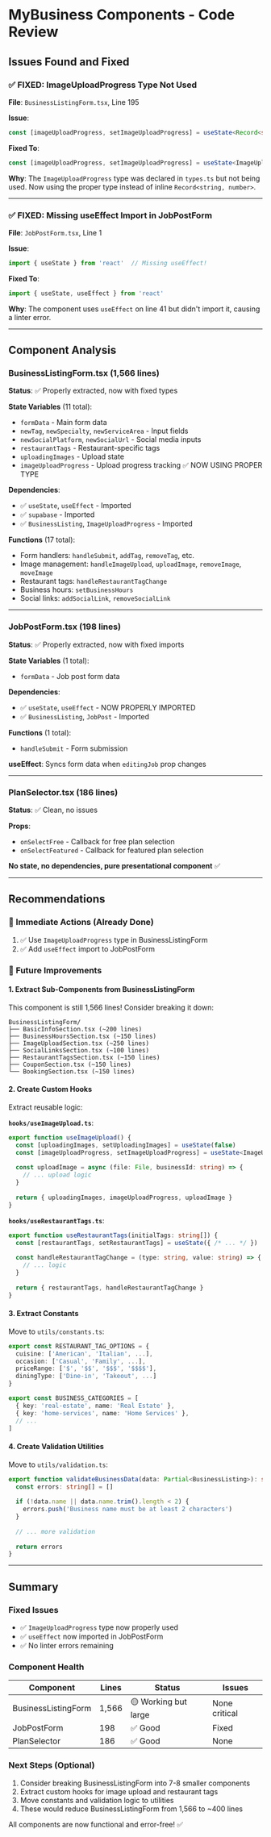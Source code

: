 # MyBusiness Components - Code Review

## Issues Found and Fixed

### ✅ FIXED: ImageUploadProgress Type Not Used
**File**: `BusinessListingForm.tsx`, Line 195

**Issue**:
```typescript
const [imageUploadProgress, setImageUploadProgress] = useState<Record<string, number>>({})
```

**Fixed To**:
```typescript
const [imageUploadProgress, setImageUploadProgress] = useState<ImageUploadProgress>({})
```

**Why**: The `ImageUploadProgress` type was declared in `types.ts` but not being used. Now using the proper type instead of inline `Record<string, number>`.

---

### ✅ FIXED: Missing useEffect Import in JobPostForm
**File**: `JobPostForm.tsx`, Line 1

**Issue**:
```typescript
import { useState } from 'react'  // Missing useEffect!
```

**Fixed To**:
```typescript
import { useState, useEffect } from 'react'
```

**Why**: The component uses `useEffect` on line 41 but didn't import it, causing a linter error.

---

## Component Analysis

### BusinessListingForm.tsx (1,566 lines)
**Status**: ✅ Properly extracted, now with fixed types

**State Variables** (11 total):
- `formData` - Main form data
- `newTag`, `newSpecialty`, `newServiceArea` - Input fields
- `newSocialPlatform`, `newSocialUrl` - Social media inputs
- `restaurantTags` - Restaurant-specific tags
- `uploadingImages` - Upload state
- `imageUploadProgress` - Upload progress tracking ✅ NOW USING PROPER TYPE

**Dependencies**:
- ✅ `useState`, `useEffect` - Imported
- ✅ `supabase` - Imported
- ✅ `BusinessListing`, `ImageUploadProgress` - Imported

**Functions** (17 total):
- Form handlers: `handleSubmit`, `addTag`, `removeTag`, etc.
- Image management: `handleImageUpload`, `uploadImage`, `removeImage`, `moveImage`
- Restaurant tags: `handleRestaurantTagChange`
- Business hours: `setBusinessHours`
- Social links: `addSocialLink`, `removeSocialLink`

---

### JobPostForm.tsx (198 lines)
**Status**: ✅ Properly extracted, now with fixed imports

**State Variables** (1 total):
- `formData` - Job post form data

**Dependencies**:
- ✅ `useState`, `useEffect` - NOW PROPERLY IMPORTED
- ✅ `BusinessListing`, `JobPost` - Imported

**Functions** (1 total):
- `handleSubmit` - Form submission

**useEffect**: Syncs form data when `editingJob` prop changes

---

### PlanSelector.tsx (186 lines)
**Status**: ✅ Clean, no issues

**Props**:
- `onSelectFree` - Callback for free plan selection
- `onSelectFeatured` - Callback for featured plan selection

**No state, no dependencies, pure presentational component** ✅

---

## Recommendations

### 🎯 Immediate Actions (Already Done)
1. ✅ Use `ImageUploadProgress` type in BusinessListingForm
2. ✅ Add `useEffect` import to JobPostForm

### 🔧 Future Improvements

#### 1. Extract Sub-Components from BusinessListingForm
This component is still 1,566 lines! Consider breaking it down:

```
BusinessListingForm/
├── BasicInfoSection.tsx (~200 lines)
├── BusinessHoursSection.tsx (~150 lines)
├── ImageUploadSection.tsx (~250 lines)
├── SocialLinksSection.tsx (~100 lines)
├── RestaurantTagsSection.tsx (~150 lines)
├── CouponSection.tsx (~150 lines)
└── BookingSection.tsx (~150 lines)
```

#### 2. Create Custom Hooks
Extract reusable logic:

**`hooks/useImageUpload.ts`**:
```typescript
export function useImageUpload() {
  const [uploadingImages, setUploadingImages] = useState(false)
  const [imageUploadProgress, setImageUploadProgress] = useState<ImageUploadProgress>({})
  
  const uploadImage = async (file: File, businessId: string) => {
    // ... upload logic
  }
  
  return { uploadingImages, imageUploadProgress, uploadImage }
}
```

**`hooks/useRestaurantTags.ts`**:
```typescript
export function useRestaurantTags(initialTags: string[]) {
  const [restaurantTags, setRestaurantTags] = useState({ /* ... */ })
  
  const handleRestaurantTagChange = (type: string, value: string) => {
    // ... logic
  }
  
  return { restaurantTags, handleRestaurantTagChange }
}
```

#### 3. Extract Constants
Move to `utils/constants.ts`:
```typescript
export const RESTAURANT_TAG_OPTIONS = {
  cuisine: ['American', 'Italian', ...],
  occasion: ['Casual', 'Family', ...],
  priceRange: ['$', '$$', '$$$', '$$$$'],
  diningType: ['Dine-in', 'Takeout', ...]
}

export const BUSINESS_CATEGORIES = [
  { key: 'real-estate', name: 'Real Estate' },
  { key: 'home-services', name: 'Home Services' },
  // ...
]
```

#### 4. Create Validation Utilities
Move to `utils/validation.ts`:
```typescript
export function validateBusinessData(data: Partial<BusinessListing>): string[] {
  const errors: string[] = []
  
  if (!data.name || data.name.trim().length < 2) {
    errors.push('Business name must be at least 2 characters')
  }
  
  // ... more validation
  
  return errors
}
```

---

## Summary

### Fixed Issues
- ✅ `ImageUploadProgress` type now properly used
- ✅ `useEffect` now imported in JobPostForm
- ✅ No linter errors remaining

### Component Health
| Component | Lines | Status | Issues |
|-----------|-------|--------|--------|
| BusinessListingForm | 1,566 | 🟡 Working but large | None critical |
| JobPostForm | 198 | ✅ Good | Fixed |
| PlanSelector | 186 | ✅ Good | None |

### Next Steps (Optional)
1. Consider breaking BusinessListingForm into 7-8 smaller components
2. Extract custom hooks for image upload and restaurant tags
3. Move constants and validation logic to utilities
4. These would reduce BusinessListingForm from 1,566 to ~400 lines

All components are now functional and error-free! ✅

